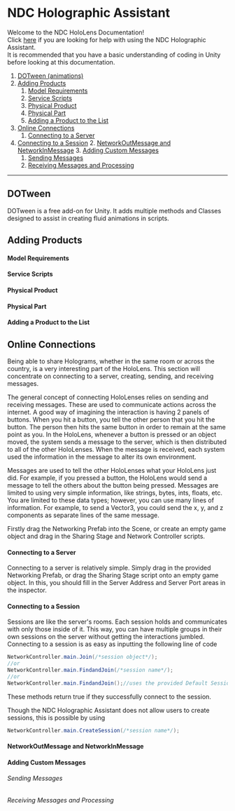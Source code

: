 # NDC Holographic Assistant
Welcome to the NDC HoloLens Documentation! \
Click [here](User_Help.md) if you are looking for help with using the NDC Holographic Assistant.\
It is recommended that you have a basic understanding of coding in Unity before looking at this documentation.

1. [DOTween (animations)](#dotween)
2. [Adding Products](#adding-products)
     1. [Model Requirements](#model-requirements)
     2. [Service Scripts](#service-scripts)
     3. [Physical Product](#physical-product)
     4. [Physical Part](#physical-part)
     5. [Adding a Product to the List](#adding-a-product-to-the-list)
3. [Online Connections](#online-connections)
	1. [Connecting to a Server](#connecting-to-a-server)
  2. [Connecting to a Session](#connecting-to-a-session)
	2. [NetworkOutMessage and NetworkInMessage](#networkoutmessage-and-networkinmessage)
	3. [Adding Custom Messages](#adding-custom-messages)
		1. [Sending Messages](#sending-messages)
		2. [Receiving Messages and Processing](#receiving-messages-and-processing)

***
## DOTween
DOTween is a free add-on for Unity. It adds multiple methods and Classes designed to assist in creating fluid animations in scripts.


## Adding Products

#### Model Requirements

#### Service Scripts

#### Physical Product

#### Physical Part

#### Adding a Product to the List


## Online Connections
Being able to share Holograms, whether in the same room or across the country, is a very interesting part of the HoloLens.
This section will concentrate on connecting to a server, creating, sending, and receiving messages.

The general concept of connecting HoloLenses relies on sending and receiving  messages. These are used to communicate actions across the internet. A good way of imagining the interaction is having 2 panels of buttons. When you hit a button, you tell the other person that you hit the button. The person then hits the same button in order to remain at the same point as you. In the HoloLens, whenever a button is pressed or an object moved, the system sends a message to the server, which is then distributed to all of the other HoloLenses. When the message is received, each system used the information in the message to alter its own environment.

Messages are used to tell the other HoloLenses what your HoloLens just did. For example, if you pressed a button, the HoloLens would send a message to tell the others about the button being pressed.
Messages are limited to using very simple information, like strings, bytes, ints, floats, etc. You are limited to these data types; however, you can use many lines of information. For example, to send a Vector3, you could send the x, y, and z components as separate lines of the same message.

Firstly drag the Networking Prefab into the Scene, or create an empty game object and drag in the Sharing Stage and Network Controller scripts.

#### Connecting to a Server
Connecting to a server is relatively simple. Simply drag in the provided Networking Prefab, or drag the Sharing Stage script onto an empty game object. In this, you should fill in the Server Address and Server Port areas in the inspector.

#### Connecting to a Session
Sessions are like the server's rooms. Each session holds and communicates with only those inside of it. This way, you can have multiple groups in their own sessions on the server without getting the interactions jumbled.
Connecting to a session is as easy as inputting the following line of code
```cs
NetworkController.main.Join(/*session object*/);
//or
NetworkController.main.FindandJoin(/*session name*/);
//or
NetworkController.main.FindandJoin();//uses the provided Default Session name
```
These methods return true if they successfully connect to the session.

Though the NDC Holographic Assistant does not allow users to create sessions, this is possible by using
 ```cs
NetworkController.main.CreateSession(/*session name*/);
```

#### NetworkOutMessage and NetworkInMessage

#### Adding Custom Messages

###### Sending Messages

###### Receiving Messages and Processing
